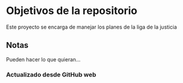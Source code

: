 # Objetivos de la repositorio

Este proyecto se encarga de manejar los planes de la liga de la justicia


## Notas
Pueden hacer lo que quieran...

### Actualizado desde GitHub web
